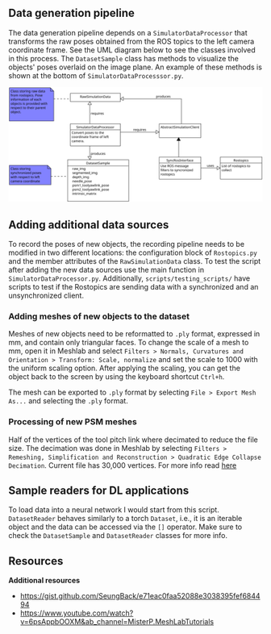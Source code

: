 
## Data generation pipeline

The data generation pipeline depends on a `SimulatorDataProcessor` that transforms the raw poses obtained from the ROS topics to the left camera coordinate frame. See the UML diagram below to see the classes involved in this process. The `DatasetSample` class has methods to visualize the objects' poses overlaid on the image plane. An example of these methods is shown at the bottom of `SimulatorDataProcesssor.py`.

<img src="./UML/data_generation.png" width="800">

## Adding additional data sources

To record the poses of new objects, the recording pipeline needs to be modified in two different locations: the configuration block of `Rostopics.py` and the member attributes of the `RawSimulationData` class. To test the script after adding the new data sources use the main function in `SimulatorDataProcessor.py`. Additionally, `scripts/testing_scripts/` have scripts to test if the Rostopics are sending data with a synchronized and an unsynchronized client. 

### Adding meshes of new objects to the dataset

Meshes of new objects need to be reformatted to `.ply` format, expressed in mm, and contain only triangular faces. To change the scale of a mesh to mm, open it in Meshlab and select `Filters > Normals, Curvatures and Orientation > Transform: Scale, normalize` and set the scale to 1000 with the uniform scaling option. After applying the scaling, you can get the object back to the screen by using the keyboard shortcut `Ctrl+h`. 

The mesh can be exported to `.ply` format by selecting `File > Export Mesh As...` and selecting the `.ply` format.

### Processing of new PSM meshes

Half of the vertices of the tool pitch link where decimated to reduce the file size. The decimation was done in Meshlab by selecting `Filters > Remeshing, Simplification and Reconstruction > Quadratic Edge Collapse Decimation`. Current file has 30,000 vertices. For more info read [here](https://gitbook.brown.edu/xromm/model-generation/xromm-cleaning-3d-models-with-meshlab) 

## Sample readers for DL applications

To load data into a neural network I would start from this script. `DatasetReader` behaves similarly to a torch `Dataset`, i.e., it is an iterable object and the data can be accessed via the `[]` operator. Make sure to check the `DatasetSample` and `DatasetReader` classes for more info.

## Resources

**Additional resources**
* https://gist.github.com/SeungBack/e71eac0faa52088e3038395fef684494 
* https://www.youtube.com/watch?v=6psAppbOOXM&ab_channel=MisterP.MeshLabTutorials
